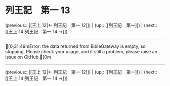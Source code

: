 # 列王記　第一 13

(previous:: [[王上 12|← 列王記　第一 12]]) | (up:: [[列王記　第一]]) | (next:: [[王上 14|列王記　第一 14 →]])

***
[0;31;49mError: the data returned from BibleGateway is empty, so stopping. Please check your usage, and if still a problem, please raise an issue on GitHub.[0m

***

(previous:: [[王上 12|← 列王記　第一 12]]) | (up:: [[列王記　第一]]) | (next:: [[王上 14|列王記　第一 14 →]])
